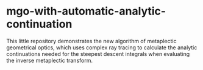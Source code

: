 # mgo-with-automatic-analytic-continuation
This little repository demonstrates the new algorithm of metaplectic geometrical optics, which uses complex ray tracing to calculate the analytic continuations needed for the steepest descent integrals when evaluating the inverse metaplectic transform.

